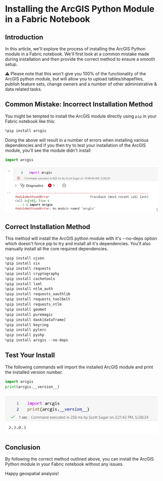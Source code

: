 # Installing the ArcGIS Python Module in a Fabric Notebook

## Introduction
In this article, we'll explore the process of installing the ArcGIS Python module in a Fabric notebook. We'll first look at a common mistake made during installation and then provide the correct method to ensure a smooth setup.

:warning: Please note that this won't give you 100% of the functionality of the ArcGIS python module, but will allow you to upload tables/shapefiles, publish feature sets, change owners and a number of other administrative & data related tasks.

## Common Mistake: Incorrect Installation Method
You might be tempted to install the ArcGIS module directly using `pip` in your Fabric notebook like this:

```python
%pip install arcgis
```

Doing the above will result in a number of errors when installing various dependencies and if you then try to test your installation of the ArcGIS module, you'll see the module didn't install

```python
import arcgis
```

![noModuleFound](./arcgisNoModuleFound.png)

## Correct Installation Method
This method will install the ArcGIS python module with it's --no-deps option which doesn't force pip to try and install all it's dependencies.  You'll also manually install all the core required dependencies.

```python
%pip install ujson
%pip install six
%pip install requests
%pip install cryptography
%pip install cachetools
%pip install lxml
%pip install ntlm_auth
%pip install requests_oauthlib
%pip install requests_toolbelt
%pip install requests_ntlm
%pip install geomet
%pip install puremagic
%pip install dask[dataframe]
%pip install keyring
%pip install pylerc
%pip install pyshp
%pip install arcgis --no-deps
```

## Test Your Install
The following commands will import the installed ArcGIS module and print the installed version number.

```python
import arcgis
print(arcgis.__version__)
```
![installed](./arcgisInstalled.png)

## Conclusion
By following the correct method outlined above, you can install the ArcGIS Python module in your Fabric notebook without any issues.

Happy geospatial analysis!
